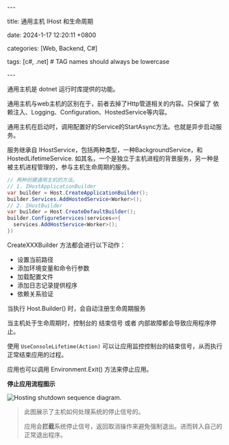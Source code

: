 \---

title: 通用主机 IHost 和生命周期

date: 2024-1-17 12:20:11 +0800

categories: [Web, Backend, C#]

tags: [c#, .net]     # TAG names should always be lowercase

\---



通用主机是 dotnet 运行时库提供的功能。

通用主机与web主机的区别在于，前者去掉了Http管道相关的内容。只保留了 依赖注入、Logging、Configuration、HostedService等内容。

通用主机在启动时，调用配置好的Service的StartAsync方法。也就是异步启动服务。

服务继承自 IHostService，包括两种类型，一种BackgroundService，和HostedLifetimeService. 如其名，一个是独立于主机进程的背景服务，另一种是被主机进程管理的，参与主机生命周期的服务。

```C#
// 两种创建通用主机的方法。
// 1. IHostApplicationBuilder 
var builder = Host.CreateApplicationBuilder();
builder.Services.AddHostedService<Worker>();
// 2. IHostBuilder
var builder = Host.CreateDefaultBuilder();
builder.ConfigureServices(services=>{
  services.AddHostService<Worker>();
})
```

CreateXXXBuilder 方法都会进行以下动作：

- 设置当前路径
- 添加环境变量和命令行参数
- 加载配置文件
- 添加日志记录提供程序
- 依赖关系验证

当执行 Host.Builder() 时，会自动注册生命周期服务

当主机处于生命周期时，控制台的 结束信号 或者 内部故障都会导致应用程序停止。

使用 `UseConsoleLifetime(Action)` 可以让应用监控控制台的结束信号，从而执行正常结束应用的过程。

应用也可以调用 Environment.Exit() 方法来停止应用。



**停止应用流程图示**

![Hosting shutdown sequence diagram.](https://learn.microsoft.com/zh-cn/dotnet/core/extensions/media/hosting-shutdown-sequence.svg)

> 此图展示了主机如何处理系统的停止信号的。
>
> 应用会**拦截**系统停止信号，返回取消操作来避免强制退出。进而转入自己的正常退出程序。

